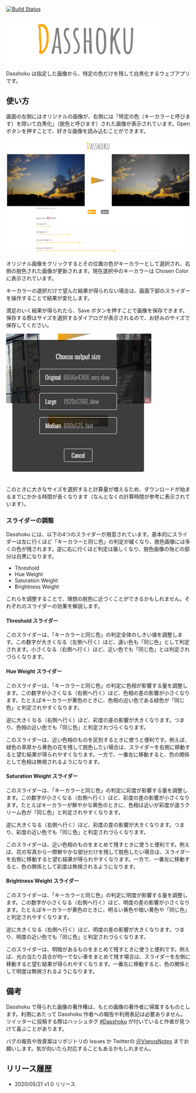 [![Build Status](https://travis-ci.com/VienosNotes/Dasshoku.svg?branch=master)](https://travis-ci.com/VienosNotes/Dasshoku)

![dasshoku_logo](docs/img/dasshoku_logo.png)

Dasshoku は指定した画像から、特定の色だけを残して白黒化するウェブアプリです。


## 使い方

画面の左側にはオリジナルの画像が、右側には「特定の色（キーカラーと呼びます）を除いて白黒化」（脱色と呼びます）された画像が表示されています。Open ボタンを押すことで、好きな画像を読み込むことができます。

![dasshoku_main](docs/img/main_screen.png)

オリジナル画像をクリックするとその位置の色がキーカラーとして選択され、右側の脱色された画像が更新されます。現在選択中のキーカラーは Chosen Color に表示されています。

キーカラーの選択だけで望んだ結果が得られない場合は、画面下部のスライダーを操作することで結果が変化します。

満足のいく結果が得られたら、Save ボタンを押すことで画像を保存できます。保存する際はサイズを選択するダイアログが表示されるので、お好みのサイズで保存してください。

![size_chooser](docs/img/choose_size.png)

このときに大きなサイズを選択すると計算量が増えるため、ダウンロードが始まるまでにかかる時間が長くなります（なんとなくの計算時間が参考に表示されています）。

### スライダーの調整

Dasshoku には、以下の4つのスライダーが用意されています。基本的にスライダーは左に行くほど「キーカラーと同じ色」の判定が緩くなり、脱色画像には多くの色が残されます。逆に右に行くほど判定は厳しくなり、脱色画像の殆どの部分は白黒になります。

* Threshold
* Hue Weight
* Saturation Weight
* Brightness Weight

これらを調整することで、理想の脱色に近づくことができるかもしれません。それぞれのスライダーの効果を解説します。

#### Threshold スライダー

このスライダーは、「キーカラーと同じ色」の判定全体のしきい値を調整します。この数字が大きくなる（左側へ行く）ほど、遠い色も「同じ色」として判定されます。小さくなる（右側へ行く）ほど、近い色でも「同じ色」とは判定されづらくなります。

#### Hue Weight スライダー

このスライダーは、「キーカラーと同じ色」の判定に色相が影響する量を調整します。この数字が小さくなる（右側へ行く）ほど、色相の差の影響が小さくなります。たとえばキーカラーが黄色のときに、色相の近い色である緑色が「同じ色」と判定されやすくなります。

逆に大きくなる（右側へ行く）ほど、彩度の差の影響が大きくなります。つまり、色相の近い色でも「同じ色」と判定されづらくなります。

このスライダーは、近い色相のものを区別するときに使うと便利です。例えば、緑色の草原から黄色の花を残して脱色したい場合は、スライダーを右側に移動すると望む結果が得られやすくなります。一方で、一番左に移動すると、色の関係として色相は無視されるようになります。

#### Saturation Weight スライダー

このスライダーは、「キーカラーと同じ色」の判定に彩度が影響する量を調整します。この数字が小さくなる（右側へ行く）ほど、彩度の差の影響が小さくなります。たとえばキーカラーが鮮やかな黄色のときに、色相は近いが彩度が違うクリーム色が「同じ色」と判定されやすくなります。 

逆に大きくなる（右側へ行く）ほど、彩度の差の影響が大きくなります。つまり、彩度の近い色でも「同じ色」と判定されづらくなります。

このスライダーは、近い色相のものをまとめて残すときに使うと便利です。例えば、花の写真から一際鮮やかな部分だけを残して脱色したい場合は、スライダーを右側に移動すると望む結果が得られやすくなります。一方で、一番左に移動すると、色の関係として彩度は無視されるようになります。

#### Brightness Weight スライダー

このスライダーは、「キーカラーと同じ色」の判定に明度が影響する量を調整します。この数字が小さくなる（右側へ行く）ほど、明度の差の影響が小さくなります。たとえばキーカラーが黄色のときに、明るい黄色や暗い黄色や「同じ色」と判定されやすくなります。

逆に大きくなる（右側へ行く）ほど、明度の差の影響が大きくなります。つまり、明度の近い色でも「同じ色」と判定されづらくなります。

このスライダーは、明暗があるものをまとめて残すときに使うと便利です。例えば、光の当たり具合が均一でない車をまとめて残す場合は、スライダーを左側に移動すると望む結果が得られやすくなります。一番左に移動すると、色の関係として明度は無視されるようになります。

## 備考

Dasshoku で得られた画像の著作権は、もとの画像の著作者に帰属するものとします。利用にあたって Dasshoku 作者への報告や利用表記は必要ありません。ツイッターに投稿する際はハッシュタグ [#Dasshoku](https://twitter.com/search?q=%23Dasshoku) が付いていると作者が見つけて喜ぶことがあります。

バグの報告や改善案はリポジトリの Issues か Twitterの [＠VienosNotes](https://twitter.com/VienosNotes) までお願いします。気が向いたら対応することもあるかもしれません。

## リリース履歴

* 2020/05/21 v1.0 リリース
